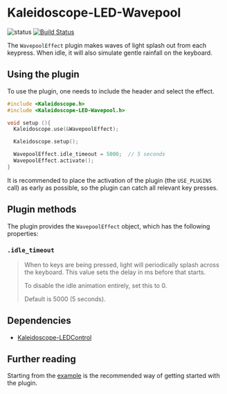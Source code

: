 # Kaleidoscope-LED-Wavepool

![status][st:experimental] [![Build Status][travis:image]][travis:status]

 [travis:image]: https://travis-ci.org/keyboardio/Kaleidoscope-LED-Wavepool.svg?branch=master
 [travis:status]: https://travis-ci.org/keyboardio/Kaleidoscope-LED-Wavepool

 [st:stable]: https://img.shields.io/badge/stable-✔-black.svg?style=flat&colorA=44cc11&colorB=494e52
 [st:broken]: https://img.shields.io/badge/broken-X-black.svg?style=flat&colorA=e05d44&colorB=494e52
 [st:experimental]: https://img.shields.io/badge/experimental----black.svg?style=flat&colorA=dfb317&colorB=494e52

The `WavepoolEffect` plugin makes waves of light splash out from each keypress.
When idle, it will also simulate gentle rainfall on the keyboard.

## Using the plugin

To use the plugin, one needs to include the header and select the effect.

```c++
#include <Kaleidoscope.h>
#include <Kaleidoscope-LED-Wavepool.h>

void setup (){
  Kaleidoscope.use(&WavepoolEffect);

  Kaleidoscope.setup();

  WavepoolEffect.idle_timeout = 5000;  // 5 seconds
  WavepoolEffect.activate();
}
```

It is recommended to place the activation of the plugin (the `USE_PLUGINS` call)
as early as possible, so the plugin can catch all relevant key presses.

## Plugin methods

The plugin provides the `WavepoolEffect` object, which has the following
properties:

### `.idle_timeout`

> When to keys are being pressed, light will periodically splash across
> the keyboard.  This value sets the delay in ms before that starts.
>
> To disable the idle animation entirely, set this to 0.
>
> Default is 5000 (5 seconds).

## Dependencies

* [Kaleidoscope-LEDControl](https://github.com/keyboardio/Kaleidoscope-LEDControl)

## Further reading

Starting from the [example][plugin:example] is the recommended way of getting
started with the plugin.

 [plugin:example]: https://github.com/ToyKeeper/Kaleidoscope-LED-Wavepool/blob/master/examples/LED-Wavepool/LED-Wavepool.ino
